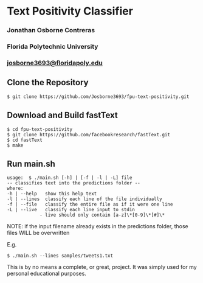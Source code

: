 # Text Positivity Classifier

### Jonathan Osborne Contreras
### Florida Polytechnic University
### josborne3693@floridapoly.edu

## Clone the Repository
```
$ git clone https://github.com/Josborne3693/fpu-text-positivity.git
```

## Download and Build fastText

```
$ cd fpu-text-positivity
$ git clone https://github.com/facebookresearch/fastText.git
$ cd fastText
$ make
```

## Run main.sh
```
usage:  $ ./main.sh [-h] | [-f | -l | -L] file
-- classifies text into the predictions folder --
where:
-h | --help   show this help text
-l | --lines  classify each line of the file individually
-f | --file   classify the entire file as if it were one line
-L | --live   classify each line input to stdin
            - live should only contain [a-z]\*[0-9]\*[#]\*
```
NOTE: if the input filename already exists in the 
predictions folder, those files WILL be overwritten 

E.g.
```
$ ./main.sh --lines samples/tweets1.txt
```

This is by no means a complete, or great, project.
It was simply used for my personal educational purposes.
